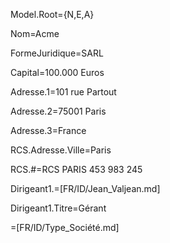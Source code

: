Model.Root={N,E,A}

Nom=Acme

FormeJuridique=SARL

Capital=100.000 Euros

Adresse.1=101 rue Partout

Adresse.2=75001 Paris

Adresse.3=France
 
RCS.Adresse.Ville=Paris

RCS.#=RCS PARIS 453 983 245

Dirigeant1.=[FR/ID/Jean_Valjean.md]

Dirigeant1.Titre=Gérant

=[FR/ID/Type_Société.md]